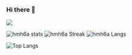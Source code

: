 ### Hi there 👋

![](https://komarev.com/ghpvc/?username=Gruce&color=6d66eb&label=Profile_Views)
 
![hmh6a stats](https://github-readme-stats.vercel.app/api?username=hmh6a&show_icons=true&theme=tokyonight) 
![hmh6a Streak](https://github-readme-streak-stats.herokuapp.com/?user=hmh6a&theme=tokyonight)
![hmh6a Langs](https://github-readme-stats.vercel.app/api/top-langs/?username=hmh6a&theme=tokyonight&layout=compact)

![Top Langs](https://github-readme-stats.vercel.app/api/top-langs/?username=myusername&hide=javascript,css,scss,html&theme=tokyonight)
